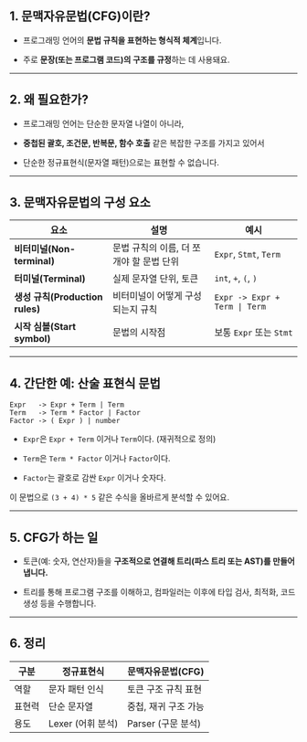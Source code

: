 ## 1. 문맥자유문법(CFG)이란?

- 프로그래밍 언어의 **문법 규칙을 표현하는 형식적 체계**입니다.
    
- 주로 **문장(또는 프로그램 코드)의 구조를 규정**하는 데 사용돼요.
    

---

## 2. 왜 필요한가?

- 프로그래밍 언어는 단순한 문자열 나열이 아니라,
    
- **중첩된 괄호, 조건문, 반복문, 함수 호출** 같은 복잡한 구조를 가지고 있어서
    
- 단순한 정규표현식(문자열 패턴)으로는 표현할 수 없습니다.
    

---

## 3. 문맥자유문법의 구성 요소

|요소|설명|예시|
|---|---|---|
|**비터미널(Non-terminal)**|문법 규칙의 이름, 더 쪼개야 할 문법 단위|`Expr`, `Stmt`, `Term`|
|**터미널(Terminal)**|실제 문자열 단위, 토큰|`int`, `+`, `(`, `)`|
|**생성 규칙(Production rules)**|비터미널이 어떻게 구성되는지 규칙|`Expr -> Expr + Term \| Term`|
|**시작 심볼(Start symbol)**|문법의 시작점|보통 `Expr` 또는 `Stmt`|

---

## 4. 간단한 예: 산술 표현식 문법

```
Expr   -> Expr + Term | Term
Term   -> Term * Factor | Factor
Factor -> ( Expr ) | number
```
- `Expr`은 `Expr + Term` 이거나 `Term`이다. (재귀적으로 정의)
    
- `Term`은 `Term * Factor` 이거나 `Factor`이다.
    
- `Factor`는 괄호로 감싼 `Expr` 이거나 숫자다.
    

이 문법으로 `(3 + 4) * 5` 같은 수식을 올바르게 분석할 수 있어요.

---

## 5. CFG가 하는 일

- 토큰(예: 숫자, 연산자)들을 **구조적으로 연결해 트리(파스 트리 또는 AST)를 만들어 냅니다.**
    
- 트리를 통해 프로그램 구조를 이해하고, 컴파일러는 이후에 타입 검사, 최적화, 코드 생성 등을 수행합니다.
    

---

## 6. 정리

|구분|정규표현식|문맥자유문법(CFG)|
|---|---|---|
|역할|문자 패턴 인식|토큰 구조 규칙 표현|
|표현력|단순 문자열|중첩, 재귀 구조 가능|
|용도|Lexer (어휘 분석)|Parser (구문 분석)|
